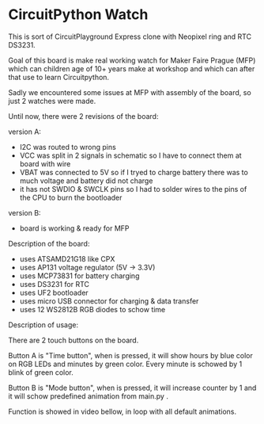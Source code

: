 # CircuitPython Watch

This is sort of CircuitPlayground Express clone with Neopixel ring and RTC DS3231.

Goal of this board is make real working watch for Maker Faire Prague (MFP) which can children age of 10+ years make at workshop and which can after that use to learn Circuitpython.   

Sadly we encountered some issues at MFP with assembly of the board, so just 2 watches were made. 

Until now, there were 2 revisions of the board: 

version A: 
- I2C was routed to wrong pins
- VCC was split in 2 signals in schematic so I have to connect them at board with wire
- VBAT was connected to 5V so if I tryed to charge battery there was to much voltage and battery did not charge
- it has not SWDIO & SWCLK pins so I had to solder wires to the pins of the CPU to burn the bootloader
	
version B:
- board is working & ready for MFP
	
Description of the board:
- uses ATSAMD21G18 like CPX
- uses AP131 voltage regulator (5V -> 3.3V)
- uses MCP73831 for battery charging
- uses DS3231 for RTC
- uses UF2 bootloader
- uses micro USB connector for charging & data transfer
- uses 12 WS2812B RGB diodes to schow time
	
Description of usage:

There are 2 touch buttons on the board. 

Button A is "Time button", when is pressed, it will show hours by blue color on RGB LEDs and minutes by green color. Every minute is schowed by 1 blink of green color. 

Button B is  "Mode button", when is pressed, it will increase counter by 1 and it will schow predefined animation from main.py .

Function is showed in video bellow, in loop with all default animations. 
